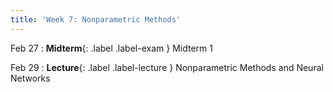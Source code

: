 ```yaml
---
title: 'Week 7: Nonparametric Methods'
---
```


Feb 27
: **Midterm**{: .label .label-exam } Midterm 1

Feb 29
: **Lecture**{: .label .label-lecture } Nonparametric Methods and Neural Networks
